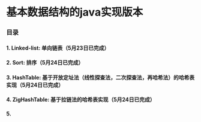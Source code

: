 # 基本数据结构的java实现版本

### 目录
#### 1. Linked-list: 单向链表（5月23日已完成）
#### 2. Sort: 排序（5月24日已完成）
#### 3. HashTable: 基于开放定址法（线性探查法，二次探查法，再哈希法）的哈希表实现（5月24日已完成）
#### 4. ZigHashTable: 基于拉链法的哈希表实现（5月24日已完成）
#### 5.

